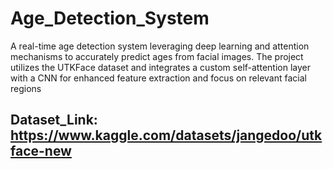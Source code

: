 # Age_Detection_System
 A real-time age detection system leveraging deep learning and attention mechanisms to accurately predict ages from facial images. The project utilizes the UTKFace dataset and integrates a custom self-attention layer with a CNN for enhanced feature extraction and focus on relevant facial regions

## Dataset_Link: https://www.kaggle.com/datasets/jangedoo/utkface-new
